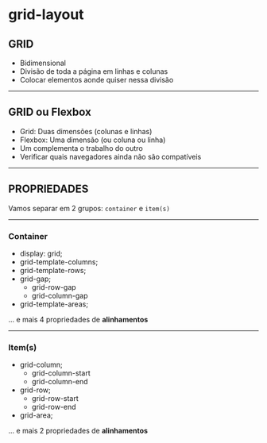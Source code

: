 # grid-layout

## GRID

 - Bidimensional
 - Divisão de toda a página em linhas e colunas
 - Colocar elementos aonde quiser nessa divisão

---

## GRID ou Flexbox

 - Grid: Duas dimensões (colunas e linhas)
 - Flexbox: Uma dimensão (ou coluna ou linha)
 - Um complementa o trabalho do outro
 - Verificar quais navegadores ainda não são compatíveis

 ---

 ## PROPRIEDADES 

 Vamos separar em 2 grupos:
 `container` e `item(s)`

 ---
 ### Container

 - display: grid;
 - grid-template-columns;
 - grid-template-rows;
 - grid-gap;
   - grid-row-gap
   - grid-column-gap
 - grid-template-areas;

  ... e mais 4 propriedades de **alinhamentos**

 ---
 ### Item(s)

 - grid-column;
   - grid-column-start
   - grid-column-end
 - grid-row;
   - grid-row-start
   - grid-row-end
 - grid-area;

  ... e mais 2 propriedades de **alinhamentos**
 

